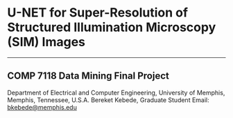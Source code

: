 # U-NET for Super-Resolution of Structured Illumination Microscopy (SIM) Images
----

## COMP 7118 Data Mining Final Project 


Department of Electrical and Computer Engineering, University of Memphis, 
Memphis, Tennessee, U.S.A.
Bereket Kebede, Graduate Student
Email: bkebede@memphis.edu



